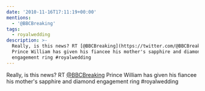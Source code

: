 ```yaml
---
date: '2010-11-16T17:11:19+00:00'
mentions:
  - '@BBCBreaking'
tags:
  - royalwedding
description: >-
  Really, is this news? RT [@BBCBreaking](https://twitter.com/@BBCBreaking)
  Prince William has given his fiancee his mother's sapphire and diamond
  engagement ring #royalwedding
---
```

Really, is this news? RT [@BBCBreaking](https://twitter.com/@BBCBreaking) Prince William has given his fiancee his mother's sapphire and diamond engagement ring #royalwedding
